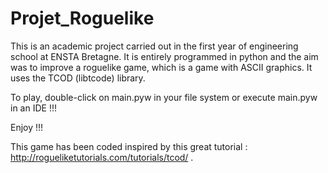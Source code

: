 # Projet_Roguelike

This is an academic project carried out in the first year of engineering school at ENSTA Bretagne.
It is entirely programmed in python and the aim was to improve a roguelike game, which is a game
with ASCII graphics. It uses the TCOD (libtcode) library.

To play, double-click on main.pyw in your file system or execute main.pyw in an IDE !!!

Enjoy !!!

This game has been coded inspired by this great tutorial : http://rogueliketutorials.com/tutorials/tcod/ .
